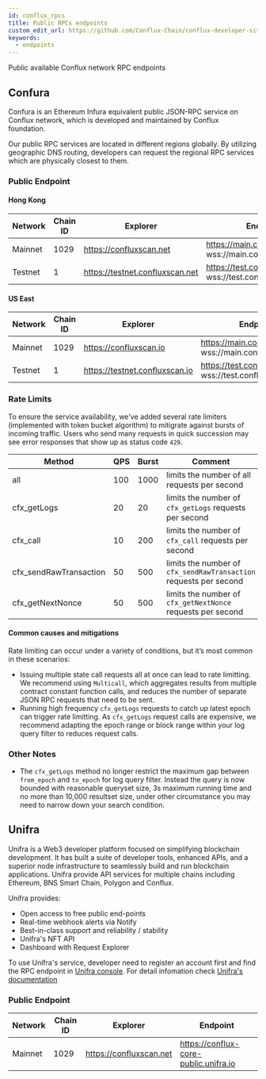 ```yaml
---
id: conflux_rpcs
title: Public RPCs endpoints
custom_edit_url: https://github.com/Conflux-Chain/conflux-developer-site/edit/master/docs/sdks-and-tools/en/rpc-endpoints.md
keywords:
  - endpoints
---
```


Public available Conflux network RPC endpoints

## Confura

Confura is an Ethereum Infura equivalent public JSON-RPC service on Conflux network, which is developed and maintained by Conflux foundation.

Our public RPC services are located in different regions globally. By utilizing geographic DNS routing, developers can request the regional RPC services which are physically closest to them.

### Public Endpoint

#### Hong Kong

| Network | Chain ID | Explorer | Endpoint | 
| -------- | -------- | --------| -------- |
| Mainnet | 1029 | https://confluxscan.net | https://main.confluxrpc.com <br/> wss://main.confluxrpc.com/ws |
| Testnet | 1 | https://testnet.confluxscan.net |https://test.confluxrpc.com <br/> wss://test.confluxrpc.com/ws |

#### US East

| Network | Chain ID | Explorer | Endpoint | 
| -------- | -------- | --------| -------- |
| Mainnet | 1029 | https://confluxscan.io | https://main.confluxrpc.org <br/> wss://main.confluxrpc.org/ws |
| Testnet | 1 | https://testnet.confluxscan.io |https://test.confluxrpc.org <br/> wss://test.confluxrpc.org/ws |

### Rate Limits

To ensure the service availability, we've added several rate limiters (implemented with token bucket algorithm) to mitigrate against bursts of incoming traffic. Users who send many requests in quick succession may see error responses that show up as status code `429`.

| Method | QPS | Burst | Comment | 
| -------- | -------- | --------| -------- |
| all | 100 | 1000 |  limits the number of all requests per second |
| cfx_getLogs | 20 | 20 | limits the number of `cfx_getLogs` requests per second |
| cfx_call | 10 | 200 | limits the number of `cfx_call` requests per second |
| cfx_sendRawTransaction | 50 | 500 | limits the number of `cfx_sendRawTransaction` requests per second |
| cfx_getNextNonce | 50 | 500 | limits the number of `cfx_getNextNonce` requests per second |

#### Common causes and mitigations

Rate limiting can occur under a variety of conditions, but it’s most common in these scenarios:

* Issuing multiple state call requests all at once can lead to rate limitting. We recommend using `Multicall`, which aggregates results from multiple contract constant function calls, and reduces the number of separate JSON RPC requests that need to be sent.
* Running high frequency `cfx_getLogs` requests to catch up latest epoch can trigger rate limitting. As `cfx_getLogs` request calls are expensive, we recommend adapting the epoch range or block range within your log query filter to reduces request calls.

### Other Notes

* The `cfx_getLogs` method no longer restrict the maximum gap between `from_epoch` and `to_epoch` for log query filter. Instead the query is now bounded with reasonable queryset size, 3s maximum running time and no more than 10,000 resultset size, under other circumstance you may need to narrow down your search condition.

## Unifra

Unifra is a Web3 developer platform focused on simplifying blockchain development. It has built a suite of developer tools, enhanced APIs, and a superior node infrastructure to seamlessly build and run blockchain applications. Unifra provide API services for multiple chains including Ethereum, BNS Smart Chain, Polygon and Conflux.

Unifra provides:

- Open access to free public end-points
- Real-time webhook alerts via Notify
- Best-in-class support and reliability / stability
- Unifra's NFT API
- Dashboard with Request Explorer

To use Unifra's service, developer need to register an account first and find the RPC endpoint in [Unifra console](https://console.unifra.io/). For detail infomation check [Unifra's documentation](https://docs.unifra.io/)

### Public Endpoint

| Network | Chain ID | Explorer | Endpoint | 
| -------- | -------- | --------| -------- |
| Mainnet | 1029 | https://confluxscan.net | https://conflux-core-public.unifra.io |


